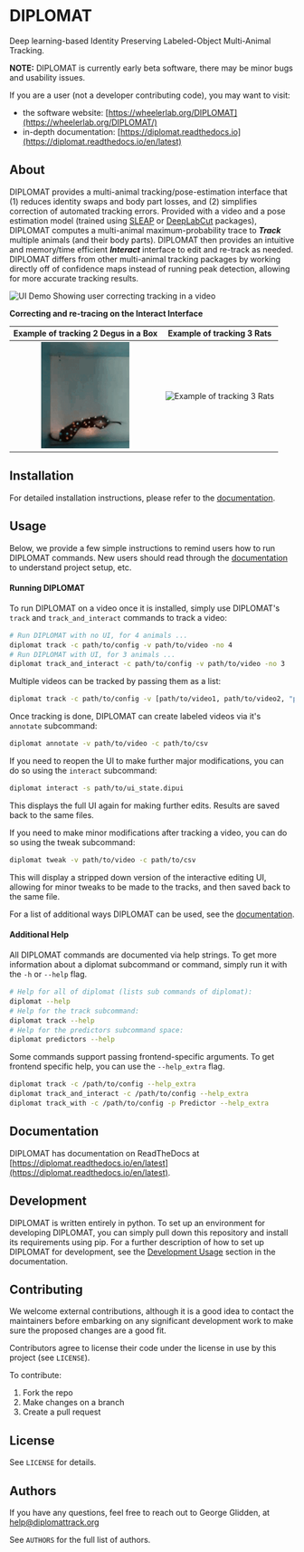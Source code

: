 # DIPLOMAT

Deep learning-based Identity Preserving Labeled-Object Multi-Animal Tracking.

**NOTE:** DIPLOMAT is currently early beta software, there may be minor bugs and usability issues.

If you are a user (not a developer contributing code), you may want to visit:
- the software website: [https://wheelerlab.org/DIPLOMAT](https://wheelerlab.org/DIPLOMAT/)
- in-depth documentation: [https://diplomat.readthedocs.io](https://diplomat.readthedocs.io/en/latest)

## About

DIPLOMAT provides a multi-animal tracking/pose-estimation interface that (1) reduces identity swaps and body part losses, and (2) simplifies correction of automated tracking errors. 
Provided with a video and a pose estimation model (trained using [SLEAP](https://sleap.ai/tutorials/tutorial.html)
or [DeepLabCut](https://deeplabcut.github.io/DeepLabCut/docs/maDLC_UserGuide.html) packages), 
DIPLOMAT computes a multi-animal maximum-probability trace to _**Track**_ multiple animals (and their body parts).
DIPLOMAT then provides an intuitive and memory/time efficient _**Interact**_ interface to edit and re-track as needed. 
DIPLOMAT differs from other multi-animal tracking packages by working directly off of confidence maps instead of running peak detection, allowing for more accurate tracking results.



![UI Demo Showing user correcting tracking in a video](interact_retrack_gif.gif)

**Correcting and re-tracing on the Interact Interface**

| Example of tracking 2 Degus in a Box | Example of tracking 3 Rats |
|:------------------------------------:|:--------------------------:|
| ![Example of tracking 2 Degus](https://raw.githubusercontent.com/TravisWheelerLab/DIPLOMAT/main/docs/source/_static/imgs/example1.png) | ![Example of tracking 3 Rats](https://raw.githubusercontent.com/TravisWheelerLab/DIPLOMAT/main/docs/source/_static/imgs/example2.png) |
## Installation

For detailed installation instructions, please refer to the [documentation](https://diplomat.readthedocs.io/en/latest/installation.html).

## Usage

Below, we provide a few simple instructions to remind users how to run DIPLOMAT commands. New users should 
read through the [documentation](https://diplomat.readthedocs.io/en/latest/basic_usage.html) to understand
project setup, etc.

#### Running DIPLOMAT

To run DIPLOMAT on a video once it is installed, simply use DIPLOMAT's `track` and `track_and_interact` commands to track a video:
```bash
# Run DIPLOMAT with no UI, for 4 animals ...
diplomat track -c path/to/config -v path/to/video -no 4
# Run DIPLOMAT with UI, for 3 animals ...
diplomat track_and_interact -c path/to/config -v path/to/video -no 3
```

Multiple videos can be tracked by passing them as a list:
```bash
diplomat track -c path/to/config -v [path/to/video1, path/to/video2, "path/to/video3"] -no <num_animals>
```

Once tracking is done, DIPLOMAT can create labeled videos via it's `annotate` subcommand:
```bash
diplomat annotate -v path/to/video -c path/to/csv
```

If you need to reopen the UI to make further major modifications, you can do so using the `interact` subcommand:
```bash
diplomat interact -s path/to/ui_state.dipui
```
This displays the full UI again for making further edits. Results are saved back to the same files.

If you need to make minor modifications after tracking a video, you can do so using the tweak subcommand:
```bash
diplomat tweak -v path/to/video -c path/to/csv
```
This will display a stripped down version of the interactive editing UI, allowing for minor tweaks to be made to the 
tracks, and then saved back to the same file.

For a list of additional ways DIPLOMAT can be used, see the [documentation](https://diplomat.readthedocs.io/en/latest/basic_usage.html).

#### Additional Help

All DIPLOMAT commands are documented via help strings. To get more information about a diplomat subcommand or command, simply run it with the `-h` or `--help` flag.

```bash
# Help for all of diplomat (lists sub commands of diplomat):
diplomat --help 
# Help for the track subcommand:
diplomat track --help
# Help for the predictors subcommand space:
diplomat predictors --help
```

Some commands support passing frontend-specific arguments. To get frontend specific help, you can use the `--help_extra` flag.
```bash
diplomat track -c /path/to/config --help_extra
diplomat track_and_interact -c /path/to/config --help_extra
diplomat track_with -c /path/to/config -p Predictor --help_extra
```

## Documentation

DIPLOMAT has documentation on ReadTheDocs at [https://diplomat.readthedocs.io/en/latest](https://diplomat.readthedocs.io/en/latest).

## Development

DIPLOMAT is written entirely in python. To set up an environment for developing DIPLOMAT, you can simply pull down this repository and install its
requirements using pip. For a further description of how to set up DIPLOMAT for development, see the 
[Development Usage](https://diplomat.readthedocs.io/en/latest/advanced_usage.html#development-usage) section in the documentation.

## Contributing

We welcome external contributions, although it is a good idea to contact the
maintainers before embarking on any significant development work to make sure
the proposed changes are a good fit.

Contributors agree to license their code under the license in use by this
project (see `LICENSE`).

To contribute:

  1. Fork the repo
  2. Make changes on a branch
  3. Create a pull request

## License

See `LICENSE` for details.

## Authors

If you have any questions, feel free to reach out to George Glidden, at [help@diplomattrack.org](mailto:help@diplomattrack.org)

See `AUTHORS` for the full list of authors.

